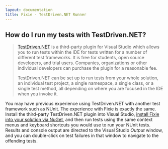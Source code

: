 ```yaml
---
layout: documentation
title: Fixie - TestDriven.NET Runner
---
```

## How do I run my tests with TestDriven.NET?

> [TestDriven.NET](http://www.testdriven.net/) is a third-party plugin for Visual Studio which allows you to run tests within the IDE for tests written for a number of different test frameworks.  It is free for students, open source developers, and trial users.  Companies, organizations or other individual developers can purchase the plugin for a reasonable fee.
>
> TestDriven.NET can be set up to run tests from your whole solution, an individual test project, a single namespace, a single class, or a single test method, all depending on where you are focused in the IDE when you invoke it.

You may have previous experience using TestDriven.NET with another test framework such as NUnit.  The experience with Fixie is exactly the same.  Install the third-party TestDriven.NET plugin into Visual Studio, [install Fixie into your solution via NuGet](../quick-start), and then run tests using the same context menus and keyboard shortcuts you would use to run your NUnit tests.  Results and console output are directed to the Visual Studio *Output* window, and you can double-click on test failures in that window to navigate to the offending tests.